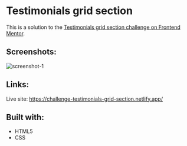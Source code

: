 # Testimonials grid section
This is a solution to the [Testimonials grid section challenge on Frontend Mentor](https://www.frontendmentor.io/challenges/testimonials-grid-section-Nnw6J7Un7).
## Screenshots:
![screenshot-1](https://user-images.githubusercontent.com/111454100/188276678-d91f2f0e-300f-4f36-bfed-77983c8e62a5.png)
## Links:
Live site: https://challenge-testimonials-grid-section.netlify.app/
## Built with:
* HTML5
* CSS
